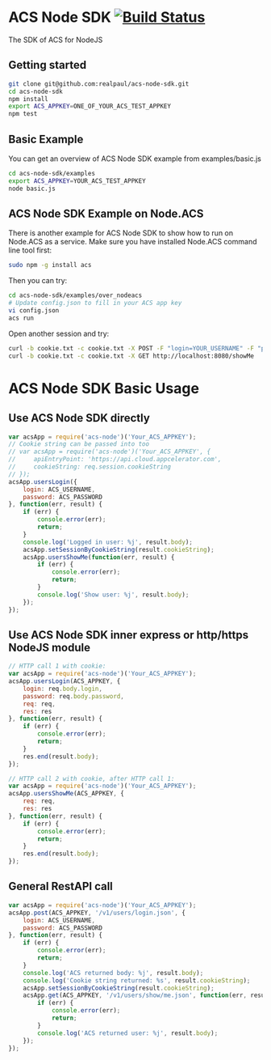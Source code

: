 # ACS Node SDK [![Build Status](https://travis-ci.org/realpaul/acs-node-sdk.svg)](https://travis-ci.org/realpaul/acs-node-sdk)

The SDK of ACS for NodeJS

## Getting started
```bash
git clone git@github.com:realpaul/acs-node-sdk.git
cd acs-node-sdk
npm install
export ACS_APPKEY=ONE_OF_YOUR_ACS_TEST_APPKEY
npm test
```

## Basic Example
You can get an overview of ACS Node SDK example from examples/basic.js
```bash
cd acs-node-sdk/examples
export ACS_APPKEY=YOUR_ACS_TEST_APPKEY
node basic.js
```

## ACS Node SDK Example on Node.ACS
There is another example for ACS Node SDK to show how to run on Node.ACS as a service.
Make sure you have installed Node.ACS command line tool first:
```bash
sudo npm -g install acs
```
Then you can try:
```bash
cd acs-node-sdk/examples/over_nodeacs
# Update config.json to fill in your ACS app key
vi config.json
acs run
```
Open another session and try:
```bash
curl -b cookie.txt -c cookie.txt -X POST -F "login=YOUR_USERNAME" -F "password=YOUR_PASSWORD" http://localhost:8080/login
curl -b cookie.txt -c cookie.txt -X GET http://localhost:8080/showMe
```

# ACS Node SDK Basic Usage
## Use ACS Node SDK directly
```javascript
var acsApp = require('acs-node')('Your_ACS_APPKEY');
// Cookie string can be passed into too
// var acsApp = require('acs-node')('Your_ACS_APPKEY', {
//     apiEntryPoint: 'https://api.cloud.appcelerator.com',
//     cookieString: req.session.cookieString
// });
acsApp.usersLogin({
    login: ACS_USERNAME,
    password: ACS_PASSWORD
}, function(err, result) {
    if (err) {
        console.error(err);
        return;
    }
    console.log('Logged in user: %j', result.body);
    acsApp.setSessionByCookieString(result.cookieString);
    acsApp.usersShowMe(function(err, result) {
        if (err) {
            console.error(err);
            return;
        }
        console.log('Show user: %j', result.body);
    });
});
```

## Use ACS Node SDK inner express or http/https NodeJS module
```javascript
// HTTP call 1 with cookie:
var acsApp = require('acs-node')('Your_ACS_APPKEY');
acsApp.usersLogin(ACS_APPKEY, {
    login: req.body.login,
    password: req.body.password,
    req: req,
    res: res
}, function(err, result) {
    if (err) {
        console.error(err);
        return;
    }
    res.end(result.body);
});

// HTTP call 2 with cookie, after HTTP call 1:
var acsApp = require('acs-node')('Your_ACS_APPKEY');
acsApp.usersShowMe(ACS_APPKEY, {
    req: req,
    res: res
}, function(err, result) {
    if (err) {
        console.error(err);
        return;
    }
    res.end(result.body);
});
```

## General RestAPI call
```javascript
var acsApp = require('acs-node')('Your_ACS_APPKEY');
acsApp.post(ACS_APPKEY, '/v1/users/login.json', {
    login: ACS_USERNAME,
    password: ACS_PASSWORD
}, function(err, result) {
    if (err) {
        console.error(err);
        return;
    }
    console.log('ACS returned body: %j', result.body);
    console.log('Cookie string returned: %s', result.cookieString);
    acsApp.setSessionByCookieString(result.cookieString);
    acsApp.get(ACS_APPKEY, '/v1/users/show/me.json', function(err, result) {
        if (err) {
            console.error(err);
            return;
        }
        console.log('ACS returned user: %j', result.body);
    });
});
```
